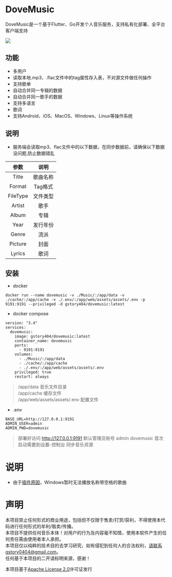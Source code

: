 # DoveMusic

DoveMusic是一个基于Flutter、Go开发个人音乐服务，支持私有化部署、全平台客户端支持

![](https://github.com/gstory0404/LarkMusic/blob/master/doc/larkmusic.png)

## 功能
- 多用户
- 读取本地.mp3、.flac文件中的tag属性存入表，不对源文件做任何操作
- 支持歌单
- 自动合并同一专辑的数据
- 自动合并同一歌手的数据
- 支持多语言
- 歌词
- 支持Android、iOS、MacOS、Windows、Linux等操作系统

## 说明
- 服务端会读取mp3、flac文件中的以下数据，在同步数据前，请确保以下数据没问题,防止数据错乱
  
|  参数   | 说明  |
|  :----:  | :----:  |
| Title  | 歌曲名称 |
| Format  | Tag格式 |
| FileType  | 文件类型 |
| Artist  | 歌手 |
| Album  | 专辑 |
| Year  | 发行年份 |
| Genre  | 流派 |
| Picture  | 封面 |
| Lyrics  | 歌词 |

## 安装
- docker
```
docker run --name dovemusic -v ./Music/:/app/data -v ./cache/:/app/cache -v ./.env/:/app/web/assets/assets/.env -p 9191:9191 --privileged -d gstory404/dovemusic:latest
```
- docker compose
```
version: "3.4"
services:
  dovemusic:
    image: gstory404/dovemusic:latest
    container_name: dovemusic
    ports:
      - 9191:9191
    volumes:
      - ./Music/:/app/data
      - ./cache/:/app/cache
      - ./.env/:/app/web/assets/assets/.env
    privileged: true
    restart: always
```
> /app/data 音乐文件目录  
> /app/cache 缓存文件  
> /app/web/assets/assets/.env 配置文件

- .env
```
BASE_URL=http://127.0.0.1:9191
ADMIN_USER=admin
ADMIN_PWD=dovemusic
```
> 部署好访问 http://127.0.0.1:9191
> 默认管理员账号 admin  dovemusic
> 首次启动需要到设置-控制台 同步音乐资源

# 说明
- 由于[插件原因](https://github.com/bdlukaa/just_audio_windows/issues/26)，Windows暂时无法播放名称带空格的歌曲

# 声明
本项目禁止任何形式的商业用途，包括但不仅限于售卖/打赏/获利，不得使用本代码进行任何形式的牟利/贩卖/传播。  
本项目不提供任何音乐本体！对用户的行为及内容毫不知情，使用本软件产生的任何责任需由使用者本人承担。   
本项目仅以纯粹的技术目的去学习研究，如有侵犯到任何人的合法权利，请联系gstory0404@gmail.com。  
任何基于本项目的二开请标明来源，感谢！  

本项目基于[Apache License 2.0](https://github.com/gstory0404/LarkMusic/blob/master/LICENSE)许可证发行



